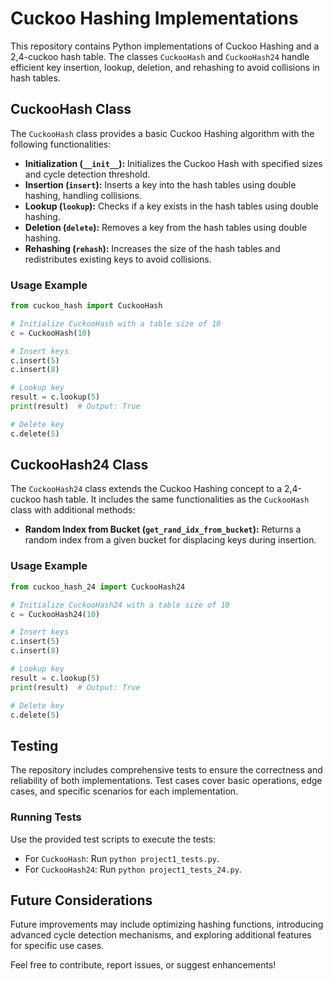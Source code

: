 
# Cuckoo Hashing Implementations

This repository contains Python implementations of Cuckoo Hashing and a 2,4-cuckoo hash table. The classes `CuckooHash` and `CuckooHash24` handle efficient key insertion, lookup, deletion, and rehashing to avoid collisions in hash tables.

## CuckooHash Class

The `CuckooHash` class provides a basic Cuckoo Hashing algorithm with the following functionalities:

- **Initialization (`__init__`):** Initializes the Cuckoo Hash with specified sizes and cycle detection threshold.
- **Insertion (`insert`):** Inserts a key into the hash tables using double hashing, handling collisions.
- **Lookup (`lookup`):** Checks if a key exists in the hash tables using double hashing.
- **Deletion (`delete`):** Removes a key from the hash tables using double hashing.
- **Rehashing (`rehash`):** Increases the size of the hash tables and redistributes existing keys to avoid collisions.

### Usage Example

```python
from cuckoo_hash import CuckooHash

# Initialize CuckooHash with a table size of 10
c = CuckooHash(10)

# Insert keys
c.insert(5)
c.insert(8)

# Lookup key
result = c.lookup(5)
print(result)  # Output: True

# Delete key
c.delete(5)
```

## CuckooHash24 Class

The `CuckooHash24` class extends the Cuckoo Hashing concept to a 2,4-cuckoo hash table. It includes the same functionalities as the `CuckooHash` class with additional methods:

- **Random Index from Bucket (`get_rand_idx_from_bucket`):** Returns a random index from a given bucket for displacing keys during insertion.

### Usage Example

```python
from cuckoo_hash_24 import CuckooHash24

# Initialize CuckooHash24 with a table size of 10
c = CuckooHash24(10)

# Insert keys
c.insert(5)
c.insert(8)

# Lookup key
result = c.lookup(5)
print(result)  # Output: True

# Delete key
c.delete(5)
```

## Testing

The repository includes comprehensive tests to ensure the correctness and reliability of both implementations. Test cases cover basic operations, edge cases, and specific scenarios for each implementation.

### Running Tests

Use the provided test scripts to execute the tests:

- For `CuckooHash`: Run `python project1_tests.py`.
- For `CuckooHash24`: Run `python project1_tests_24.py`.

## Future Considerations

Future improvements may include optimizing hashing functions, introducing advanced cycle detection mechanisms, and exploring additional features for specific use cases.

Feel free to contribute, report issues, or suggest enhancements!
